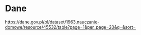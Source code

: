 # Dane
https://dane.gov.pl/pl/dataset/1963,nauczanie-domowe/resource/45532/table?page=1&per_page=20&q=&sort=